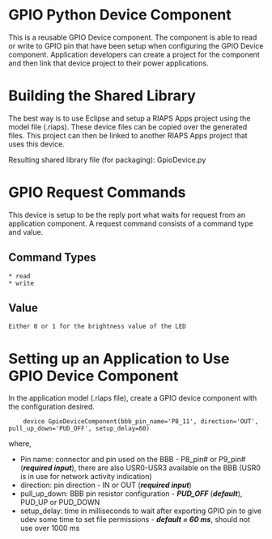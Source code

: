 # GPIO Python Device Component 

This is a reusable GPIO Device component.  The component is able to read or write to GPIO pin that have been setup 
when configuring the GPIO Device component.  Application developers can create a project for the component and then 
link that device project to their power applications.  

# Building the Shared Library

The best way is to use Eclipse and setup a RIAPS Apps project using the model file (.riaps).  These device files can be copied over the generated files.   This project can then be linked to another RIAPS Apps project that uses this device.  

Resulting shared library file (for packaging): GpioDevice.py
  
# GPIO Request Commands

This device is setup to be the reply port what waits for request from an application component.  A request command consists of a command type and value.  

## Command Types
    * read
    * write

## Value
    Either 0 or 1 for the brightness value of the LED

# Setting up an Application to Use GPIO Device Component

In the application model (.riaps file), create a GPIO device component with the configuration desired.  

```
    device GpioDeviceComponent(bbb_pin_name='P8_11', direction='OUT', pull_up_down='PUD_OFF', setup_delay=60) 
```

where,
- Pin name: connector and pin used on the BBB - P8_pin# or P9_pin# (***required input***), there are also USR0-USR3 available on the BBB (USR0 is in use for network activity indication)
- direction: pin direction - IN or OUT (***required input***)
- pull_up_down: BBB pin resistor configuration - ***PUD_OFF*** (***default***), PUD_UP or PUD_DOWN
- setup_delay: time in milliseconds to wait after exporting GPIO pin to give udev some time to set file permissions - ***default = 60 ms***, should not use over 1000 ms
 